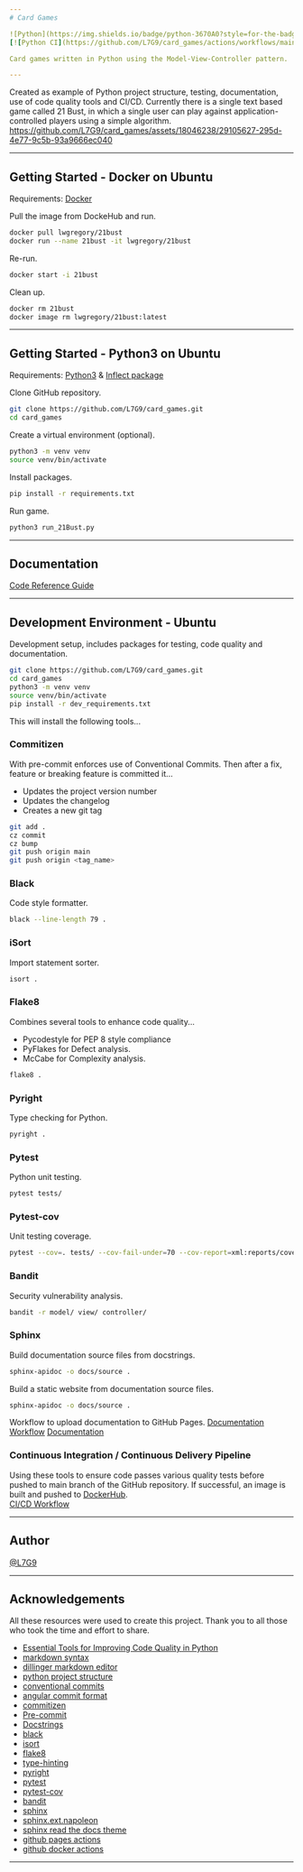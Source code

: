 ```yaml
---
# Card Games

![Python](https://img.shields.io/badge/python-3670A0?style=for-the-badge&logo=python&logoColor=ffdd54) ![Ubuntu](https://img.shields.io/badge/Ubuntu-E95420?style=for-the-badge&logo=ubuntu&logoColor=white)
[![Python CI](https://github.com/L7G9/card_games/actions/workflows/main.yaml/badge.svg)](https://github.com/L7G9/card_games/actions/workflows/main.yaml) [![](https://img.shields.io/github/v/tag/L7G9/card_games?sort=semver)](https://https://github.com/L7G9/card_games/tags) [![](https://img.shields.io/github/license/L7G9/card_games)](https://github.com/L7G9/card_games/blob/main/LICENSE) [![](https://img.shields.io/badge/code%20style-black-000000.svg)](https://github.com/psf/black) [![](https://img.shields.io/badge/security-bandit-yellow.svg)](https://github.com/PyCQA/bandit)

Card games written in Python using the Model-View-Controller pattern.

---
```


Created as example of Python project structure, testing, documentation, use of code quality tools and CI/CD.  Currently there is a single text based game called 21 Bust, in which a single user can play against application-controlled players using a simple algorithm.
https://github.com/L7G9/card_games/assets/18046238/29105627-295d-4e77-9c5b-93a9666ec040

---
## Getting Started - Docker on Ubuntu
Requirements: [Docker](https://docs.docker.com/engine/install/ubuntu/)

Pull the image from DockeHub and run.
```bash
docker pull lwgregory/21bust
docker run --name 21bust -it lwgregory/21bust
```
Re-run.
```bash
docker start -i 21bust
```
Clean up.
```bash
docker rm 21bust
docker image rm lwgregory/21bust:latest
```

---

## Getting Started - Python3 on Ubuntu
Requirements: [Python3](https://www.python.org/downloads/) & [Inflect package](https://pypi.org/project/inflect/)

Clone GitHub repository.
```bash
git clone https://github.com/L7G9/card_games.git
cd card_games
```
Create a virtual environment (optional).
```bash
python3 -m venv venv
source venv/bin/activate
```
Install packages.
```bash
pip install -r requirements.txt
```
Run game.
```bash
python3 run_21Bust.py
```

---

## Documentation
[Code Reference Guide](https://l7g9.github.io/card_games/)

---

## Development Environment - Ubuntu
Development setup, includes packages for testing, code quality and documentation.
```bash
git clone https://github.com/L7G9/card_games.git
cd card_games
python3 -m venv venv
source venv/bin/activate
pip install -r dev_requirements.txt
```
This will install the following tools...

### Commitizen
With pre-commit enforces use of Conventional Commits.
Then after a fix, feature or breaking feature is committed it...
  - Updates the project version number
  - Updates the changelog
  - Creates a new git tag
```bash
git add .
cz commit
cz bump
git push origin main
git push origin <tag_name>
```

### Black
Code style formatter.
```bash
black --line-length 79 .
```

### iSort
Import statement sorter.
```bash
isort .
```

### Flake8
Combines several tools to enhance code quality...
- Pycodestyle for PEP 8 style compliance
- PyFlakes for Defect analysis.
- McCabe for Complexity analysis.
```bash
flake8 .
```

### Pyright
Type checking for Python.
```bash
pyright .
```

### Pytest
Python unit testing.
```bash
pytest tests/
```

### Pytest-cov
Unit testing coverage.
```bash
pytest --cov=. tests/ --cov-fail-under=70 --cov-report=xml:reports/coverage.xml
```

### Bandit
Security vulnerability analysis.
```Bash
bandit -r model/ view/ controller/
```

### Sphinx
Build documentation source files from docstrings.
```Bash
sphinx-apidoc -o docs/source .
```
Build a static website from documentation source files.
```Bash
sphinx-apidoc -o docs/source .
```
Workflow to upload documentation to GitHub Pages.
[Documentation Workflow](https://github.com/L7G9/card_games/blob/main/.github/workflows/sphinx.yml)
[Documentation](https://l7g9.github.io/card_games/)

### Continuous Integration / Continuous Delivery Pipeline
Using these tools to ensure code passes various quality tests before pushed to main branch of the GitHub repository.  If successful, an image is built and pushed to [DockerHub](https://hub.docker.com/repository/docker/lwgregory/21bust/general).   
[CI/CD Workflow](https://github.com/L7G9/card_games/blob/main/.github/workflows/main.yaml)

---

## Author
[@L7G9](https://www.github.com/L7G9)

---

## Acknowledgements
All these resources were used to create this project.  Thank you to all those who took the time and effort to share.
- [Essential Tools for Improving Code Quality in Python](https://itnext.io/essential-tools-for-improving-code-quality-in-python-d24ca3b963d4?gi=778eda09d9b7)
- [markdown syntax](https://towardsdatascience.com/the-ultimate-markdown-cheat-sheet-3d3976b31a0)
- [dillinger markdown editor](https://dillinger.io/)
- [python project structure](https://realpython.com/python-application-layouts/)
- [conventional commits](https://www.conventionalcommits.org/en/v1.0.0/)
- [angular commit format](https://github.com/angular/angular/blob/main/CONTRIBUTING.md#commit)
- [commitizen](https://commitizen-tools.github.io/commitizen/)
- [Pre-commit](https://pre-commit.com/)
- [Docstrings](https://github.com/google/styleguide/blob/gh-pages/pyguide.md#38-comments-and-docstrings)
- [black](https://pypi.org/project/black/)
- [isort](https://pycqa.github.io/isort/)
- [flake8](https://pypi.org/project/flake8/)
- [type-hinting](https://docs.python.org/3/library/typing.html)
- [pyright](https://microsoft.github.io/pyright/#/)
- [pytest](https://docs.pytest.org/en/7.3.x/)
- [pytest-cov](https://pypi.org/project/pytest-cov/)
- [bandit](https://pypi.org/project/bandit/)
- [sphinx](https://www.sphinx-doc.org/en/master/)
- [sphinx.ext.napoleon](https://www.sphinx-doc.org/en/master/usage/extensions/napoleon.html)
- [sphinx read the docs theme](https://sphinx-rtd-theme.readthedocs.io/en/stable/)
- [github pages actions](https://github.com/peaceiris/actions-gh-pages)
- [github docker actions](https://docs.docker.com/build/ci/github-actions/)
---

